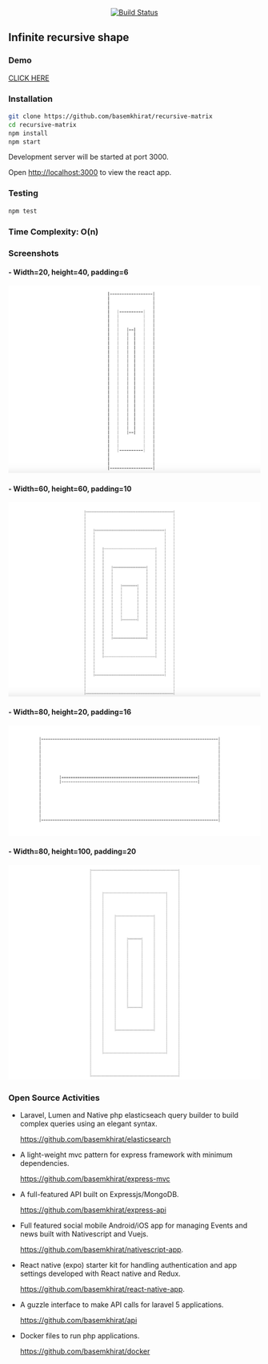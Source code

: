 <p align="center">
<a href="https://travis-ci.org/basemkhirat/recursive-matrix"><img src="https://travis-ci.org/basemkhirat/recursive-matrix.svg?branch=master" alt="Build Status"></a>
</p>

## Infinite recursive shape

### Demo

[CLICK HERE](http://63.33.210.70/)


### Installation

```bash
git clone https://github.com/basemkhirat/recursive-matrix
cd recursive-matrix
npm install
npm start
```
Development server will be started at port 3000.

Open [http://localhost:3000](http://localhost:3000) to view the react app.

### Testing

```bash
npm test
```
### Time Complexity: O(n)

### Screenshots

#### - Width=20, height=40, padding=6

<img src="https://github.com/basemkhirat/recursive-matrix/raw/master/screenshots/20-40-6.png">

#### - Width=60, height=60, padding=10

<img src="https://github.com/basemkhirat/recursive-matrix/raw/master/screenshots/60-60-10.png">

#### - Width=80, height=20, padding=16

<img src="https://github.com/basemkhirat/recursive-matrix/raw/master/screenshots/80-20-16.png">

#### - Width=80, height=100, padding=20

<img src="https://github.com/basemkhirat/recursive-matrix/raw/master/screenshots/80-100-20.png">


### Open Source Activities

- Laravel, Lumen and Native php elasticseach query builder to build complex queries using an elegant syntax.

   https://github.com/basemkhirat/elasticsearch

- A light-weight mvc pattern for express framework with minimum dependencies.

    https://github.com/basemkhirat/express-mvc
  
- A full-featured API built on Expressjs/MongoDB.

  https://github.com/basemkhirat/express-api
  
- Full featured social mobile Android/iOS app for managing Events and news built with Nativescript and Vuejs.

  https://github.com/basemkhirat/nativescript-app.
  
- React native (expo) starter kit for handling authentication and app settings developed with React native and Redux.

  https://github.com/basemkhirat/react-native-app.
  
- A guzzle interface to make API calls for laravel 5 applications.

  https://github.com/basemkhirat/api
  
- Docker files to run php applications.

  https://github.com/basemkhirat/docker
